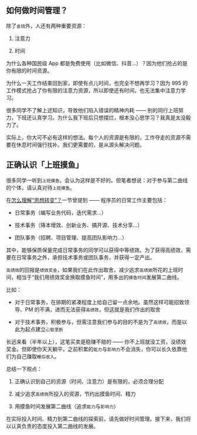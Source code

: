 ## 如何做时间管理？

除了`金钱`外，人还有两种重要资源：

1. 注意力

2. 时间

为什么各种国民级 App 都是免费使用（比如微信、抖音...）？因为他们抢占的是你有限的时间资源。

为什么一天工作结束回到家，即使有点儿时间，也完全不想再学习？因为 995 的工作模式抢占了你有限的注意力资源，所以即使还有时间，也无法集中注意力学习。

很多同学不了解上述知识，导致他们陷入错误的精神内耗 —— 别的同行上班努力，下班还认真学习。为什么我下班后只想摆烂，根本没心思学习？我真是太没毅力了。

实际上，你大可不必有这样的想法。每个人的资源是有限的，工作夺走的资源不需要在休息时间强行找补。我们更需要的，是从源头解决问题。

## 正确认识「上班摸鱼」

很多同学一听到`上班摸鱼`，会认为这样是不好的。但笔者想说：对于参与第二曲线的个体，请认真对待`上班摸鱼`。

在[怎么理解“思想转变”？](/docs/idea/thought-change.md)一节曾提到 —— 程序员的日常工作主要包括：

- 日常事务（编写业务代码，迭代需求...）

- 技术事务（降本增效、创新业务、搞开源、技术分享...）

- 团队事务（招聘、项目管理、提高团队影响力...）

其中，能够保质保量完成日常事务的同学可以获得中等绩效。为了获得高绩效，需要在日常事务之外，承担技术事务或团队事务，并获得一定产出。

`高绩效`的回报是`绩效奖金`，如果我们在此作出取舍，减少追求`高绩效`所花的上班时间，相当于“我们用绩效奖金换取摸鱼时间”，用多出的`摸鱼时间`发展第二曲线。

比如：

- 对于日常事务，在排期的紧凑程度上给自己留一点余地。虽然这样可能招致领导、PM 的不满，进而无法获得`高绩效`，但这就是我们作出的取舍

- 对于技术事务，积极参与，但需注意我们参与的目的不是为了`高绩效`，而是以此为起点建立`心智垄断`

长远来看（半年以上），这笔买卖是稳赚不赔的 —— 你不上班就没工资，没绩效奖金。但即使你天天躺平，之前积累的`能力`与`影响力`不会消失，你可以长久依靠他们为自己赚取`睡后收入`。

总结一下观点：

1. 正确认识到自己的资源（时间、注意力）是有限的，必须合理分配

2. 减少追求`高绩效`所投入的资源，节约出摸鱼时间、精力

3. 用摸鱼时间发展第二曲线（追求`能力`与`影响力`）

在实际投入时间、精力到第二曲线的探索前，请先做好时间管理。接下来，我们将以认真负责的态度投入第二曲线的发展。
